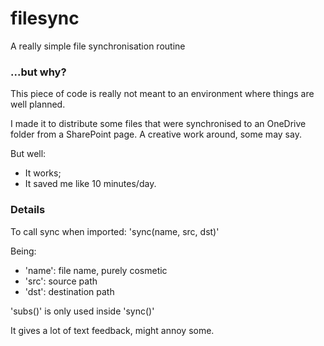 # filesync
A really simple file synchronisation routine

### ...but why?

This piece of code is really not meant to an environment where things are well planned.

I made it to distribute some files that were synchronised to an OneDrive folder
from a SharePoint page. A creative work around, some may say.

But well:
* It works;
* It saved me like 10 minutes/day.

### Details

To call sync when imported: 'sync(name, src, dst)'

Being:
* 'name': file name, purely cosmetic
* 'src': source path
* 'dst': destination path

'subs()' is only used inside 'sync()'

It gives a lot of text feedback, might annoy some.